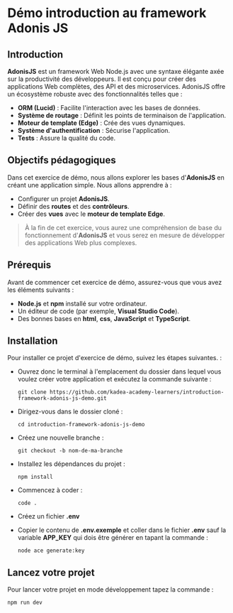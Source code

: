 # Démo introduction au framework Adonis JS

## Introduction
**AdonisJS** est un framework Web Node.js avec une syntaxe élégante axée sur la productivité des développeurs. Il est conçu pour créer des applications Web complètes, des API et des microservices. AdonisJS offre un écosystème robuste avec des fonctionnalités telles que :
-   **ORM (Lucid)** : Facilite l'interaction avec les bases de données.
-   **Système de routage** : Définit les points de terminaison de l'application.
-   **Moteur de template (Edge)** : Crée des vues dynamiques.
-   **Système d'authentification** : Sécurise l'application.
-   **Tests** : Assure la qualité du code.

## Objectifs pédagogiques
Dans cet exercice de démo, nous allons explorer les bases d'**AdonisJS** en créant une application simple. Nous allons apprendre à :
-   Configurer un projet **AdonisJS**.
-   Définir des **routes** et des **contrôleurs**.
-   Créer des **vues** avec le **moteur de template Edge**.

> À la fin de cet exercice, vous aurez une compréhension de base du fonctionnement d'**AdonisJS** et vous serez en mesure de développer des applications Web plus complexes.

## Prérequis
Avant de commencer cet exercice de démo, assurez-vous que vous avez les éléments suivants :
- **Node.js** et **npm** installé sur votre ordinateur.
- Un éditeur de code (par exemple, **Visual Studio Code**).
- Des bonnes bases en **html**, **css**, **JavaScript** et **TypeScript**.

## Installation
Pour installer ce projet d'exercice de démo, suivez les étapes suivantes. :

-   Ouvrez donc le terminal à l'emplacement du dossier dans lequel vous voulez créer votre application et exécutez la commande suivante :
    ```
    git clone https://github.com/kadea-academy-learners/introduction-framework-adonis-js-demo.git
    ```
-   Dirigez-vous dans le dossier cloné :
    ```
    cd introduction-framework-adonis-js-demo
    ```
    
-   Créez une nouvelle branche :
    ```
    git checkout -b nom-de-ma-branche
    ```

-   Installez les dépendances du projet :
    ```
    npm install
    ```
-   Commencez à coder :
    ```
    code .
    ```
- Créez un fichier **.env**

- Copier le contenu de **.env.exemple** et coller dans le fichier **.env** sauf la variable **APP_KEY** qui dois être générer en tapant la commande :
    ```
    node ace generate:key
    ``` 

## Lancez votre projet
Pour lancer votre projet en mode développement tapez la commande :
```
npm run dev
```